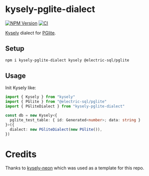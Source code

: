 # kysely-pglite-dialect

[![NPM Version](https://img.shields.io/npm/v/kysely-pglite-dialect)](https://www.npmjs.com/package/kysely-pglite-dialect)
[![CI](https://github.com/czeidler/kysely-pglite-dialect/actions/workflows/ci.yml/badge.svg)](https://github.com/czeidler/kysely-pglite-dialect/actions/workflows/ci.yml)

[Kysely](https://github.com/koskimas/kysely) dialect for [PGlite](https://pglite.dev/).

## Setup

```bash
npm i kysely-pglite-dialect kysely @electric-sql/pglite
```

## Usage

Init Kysely like:

```typescript
import { Kysely } from "kysely"
import { PGlite } from "@electric-sql/pglite"
import { PGliteDialect } from "kysely-pglite-dialect"

const db = new Kysely<{
  pglite_test_table: { id: Generated<number>; data: string }
}>({
  dialect: new PGliteDialect(new PGlite()),
})
```

# Credits

Thanks to [kysely-neon](https://github.com/seveibar/kysely-neon) which was used as a template for this repo.
